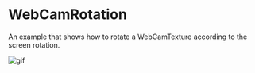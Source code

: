 WebCamRotation
==============

An example that shows how to rotate a WebCamTexture according to the screen rotation.

![gif](https://33.media.tumblr.com/a66b2b26d588decfb258759a1623253a/tumblr_nts2eoXKYb1qio469o1_400.gif)
